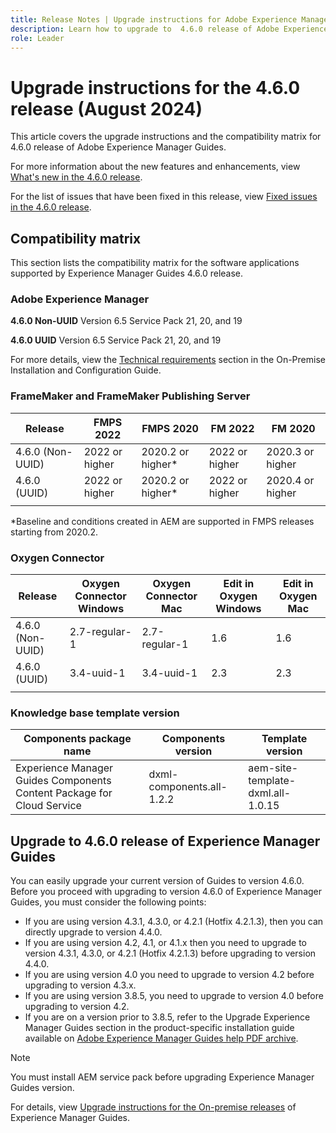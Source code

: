 ```yaml
---
title: Release Notes | Upgrade instructions for Adobe Experience Manager Guides 4.6.0 release
description: Learn how to upgrade to  4.6.0 release of Adobe Experience Manager Guides
role: Leader
---
```

# Upgrade instructions for the 4.6.0 release (August 2024)

This article covers the upgrade instructions and the  compatibility matrix for 4.6.0 release of Adobe Experience Manager Guides.

For more information about the new features and enhancements, view [What's new in the 4.6.0 release](../release-info/whats-new-4-6.md).

For the list of issues that have been fixed in this release, view [Fixed issues in the 4.6.0 release](../release-info/fixed-issues-4-6-0.md).

## Compatibility matrix

This section lists the compatibility matrix for the software applications supported by Experience Manager Guides 4.6.0 release. 

### Adobe Experience Manager

**4.6.0 Non-UUID**
Version 6.5 Service Pack 21, 20, and 19

**4.6.0 UUID**
Version 6.5 Service Pack 21, 20, and 19

For more details, view the [Technical requirements](../install-guide/download-install-technical-requirements.md) section in the On-Premise Installation and Configuration Guide.

### FrameMaker and FrameMaker Publishing Server

|Release| FMPS 2022 | FMPS 2020 | FM 2022 | FM 2020 |
| --- | --- | --- | --- | --- |
|4.6.0 (Non-UUID)| 2022 or higher |2020.2 or higher* | 2022 or higher | 2020.3 or higher |
|4.6.0 (UUID) | 2022 or higher | 2020.2 or higher*  | 2022 or higher | 2020.4 or higher |
| | | | |

*Baseline and conditions created in AEM are supported in FMPS releases starting from 2020.2.

### Oxygen Connector

| Release | Oxygen Connector Windows | Oxygen Connector Mac | Edit in Oxygen Windows | Edit in Oxygen Mac |  
| --- | --- | --- |--- |--- |
| 4.6.0 (Non-UUID)|  2.7-regular-1| 2.7-regular-1 |  1.6 | 1.6  |
| 4.6.0 (UUID) | 3.4-uuid-1|3.4-uuid-1 |2.3 | 2.3  |
|  |  |   |  

### Knowledge base template version

|Components package name| Components version | Template version|
|---|---|---|
|Experience Manager Guides Components Content Package for Cloud Service|dxml-components.all-1.2.2| aem-site-template-dxml.all-1.0.15|

## Upgrade to 4.6.0 release of Experience Manager Guides

You can easily upgrade your current version of Guides to version 4.6.0. Before you proceed with upgrading to version 4.6.0 of Experience Manager Guides, you must consider the following points:

- If you are using version 4.3.1, 4.3.0, or 4.2.1 (Hotfix 4.2.1.3), then you can directly upgrade to version 4.4.0.
- If you are using version 4.2, 4.1, or 4.1.x then you need to upgrade to version 4.3.1, 4.3.0, or 4.2.1 (Hotfix 4.2.1.3) before upgrading to version 4.4.0.
- If you are using version 4.0 you need to upgrade to version 4.2 before upgrading to version 4.3.x.
- If you are using version 3.8.5, you need to upgrade to version 4.0 before upgrading to version 4.2.
- If you are on a version prior to 3.8.5, refer to the Upgrade Experience Manager Guides section in the product-specific installation guide available on [Adobe Experience Manager Guides help PDF archive](https://helpx.adobe.com/xml-documentation-for-experience-manager/archive.html).

>[!NOTE]
>
>You must install AEM service pack before upgrading Experience Manager Guides version.

For details, view [Upgrade instructions for the On-premise releases](../install-guide/upgrade-xml-documentation.md) of Experience Manager Guides.
